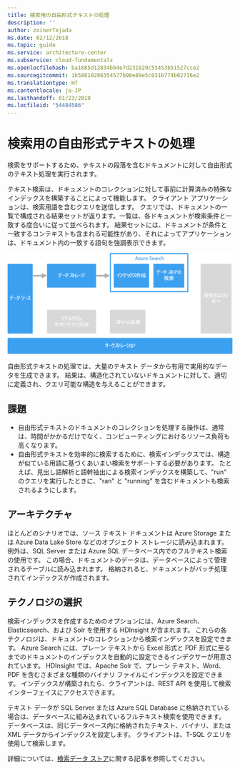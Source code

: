```yaml
---
title: 検索用の自由形式テキストの処理
description: ''
author: zoinerTejada
ms.date: 02/12/2018
ms.topic: guide
ms.service: architecture-center
ms.subservice: cloud-fundamentals
ms.openlocfilehash: ba1685d12834b04e7d231929c53453b51527cce2
ms.sourcegitcommit: 1b50810208354577b00e89e5c031b774b02736e2
ms.translationtype: HT
ms.contentlocale: ja-JP
ms.lasthandoff: 01/23/2019
ms.locfileid: "54484586"
---
```

# <a name="processing-free-form-text-for-search"></a>検索用の自由形式テキストの処理

検索をサポートするため、テキストの段落を含むドキュメントに対して自由形式のテキスト処理を実行されます。

テキスト検索は、ドキュメントのコレクションに対して事前に計算済みの特殊なインデックスを構築することによって機能します。 クライアント アプリケーションは、検索用語を含むクエリを送信します。 クエリでは、ドキュメントの一覧で構成される結果セットが返ります。一覧は、各ドキュメントが検索条件と一致する度合いに従って並べられます。 結果セットには、ドキュメントが条件と一致するコンテキストも含まれる可能性があり、それによってアプリケーションは、ドキュメント内の一致する語句を強調表示できます。

![検索パイプラインの図](./images/search-pipeline.png)

自由形式テキストの処理では、大量のテキスト データから有用で実用的なデータを生成できます。 結果は、構造化されていないドキュメントに対して、適切に定義され、クエリ可能な構造を与えることができます。

## <a name="challenges"></a>課題

- 自由形式テキストのドキュメントのコレクションを処理する操作は、通常は、時間がかかるだけでなく、コンピューティングにおけるリソース負荷も高くなります。
- 自由形式テキストを効率的に検索するために、検索インデックスでは、構造が似ている用語に基づくあいまい検索をサポートする必要があります。 たとえば、見出し語解析と語幹抽出による検索インデックスを構築して、"run" のクエリを実行したときに、"ran" と "running" を含むドキュメントも検索されるようにします。

## <a name="architecture"></a>アーキテクチャ

ほとんどのシナリオでは、ソース テキスト ドキュメントは Azure Storage または Azure Data Lake Store などのオブジェクト ストレージに読み込まれます。 例外は、SQL Server または Azure SQL データベース内でのフルテキスト検索の使用です。 この場合、ドキュメントのデータは、データベースによって管理されるテーブルに読み込まれます。 格納されると、ドキュメントがバッチ処理されてインデックスが作成されます。

## <a name="technology-choices"></a>テクノロジの選択

検索インデックスを作成するためのオプションには、Azure Search、Elasticsearch、および Solr を使用する HDInsight が含まれます。 これらの各テクノロジは、ドキュメントのコレクションから検索インデックスを設定できます。 Azure Search には、プレーン テキストから Excel 形式と PDF 形式に至るまでのドキュメントのインデックスを自動的に設定できるインデクサーが用意されています。 HDInsight では、Apache Solr で、プレーン テキスト、Word、PDF を含むさまざまな種類のバイナリ ファイルにインデックスを設定できます。 インデックスが構築されたら、クライアントは、REST API を使用して検索インターフェイスにアクセスできます。

テキスト データが SQL Server または Azure SQL Database に格納されている場合は、データベースに組み込まれているフルテキスト検索を使用できます。 データベースは、同じデータベース内に格納されたテキスト、バイナリ、または XML データからインデックスを設定します。 クライアントは、T-SQL クエリを使用して検索します。

詳細については、[検索データ ストア](../technology-choices/search-options.md)に関する記事を参照してください。
